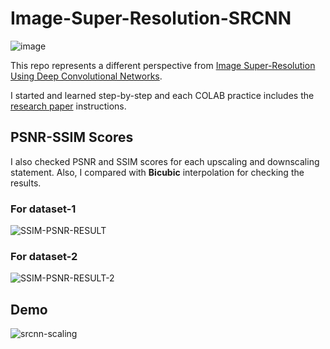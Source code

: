 # Image-Super-Resolution-SRCNN



![image](https://github.com/egemengulpinar/Image-Super-Resolution-SRCNN/assets/71253469/aa0ff3ab-0e31-44c3-be6e-c1291d6f7863)

This repo represents a different perspective from [Image Super-Resolution Using Deep Convolutional Networks](https://github.com/yjn870/SRCNN-pytorch). 

I started and learned step-by-step and each COLAB practice includes the [research paper](https://arxiv.org/abs/1501.00092) instructions.



## PSNR-SSIM Scores
 
I also checked PSNR and SSIM scores for each upscaling and downscaling statement. Also, I compared with **Bicubic** interpolation for checking the results.

### For dataset-1
![SSIM-PSNR-RESULT](https://github.com/egemengulpinar/Image-Super-Resolution-SRCNN/assets/71253469/73ddf018-e34c-4857-ad31-cbd8b3879ee1)

### For dataset-2
![SSIM-PSNR-RESULT-2](https://github.com/egemengulpinar/Image-Super-Resolution-SRCNN/assets/71253469/e73bf742-3849-4633-8c7d-6773a0442c8d)


## Demo
![srcnn-scaling](https://github.com/egemengulpinar/Image-Super-Resolution-SRCNN/assets/71253469/9a58a443-367f-413e-8db3-335c0b48bda2)
